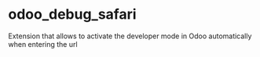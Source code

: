 # odoo_debug_safari
Extension that allows to activate the developer mode in Odoo automatically when entering the url
